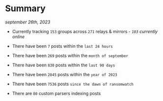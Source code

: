 
# Summary
_september 26th, 2023_

- Currently tracking `153` groups across `271` relays & mirrors - _`103` currently online_

- There have been `7` posts within the `last 24 hours`

- There have been `269` posts within the `month of september`

- There have been `830` posts within the `last 90 days`

- There have been `2845` posts within the `year of 2023`

- There have been `7536` posts `since the dawn of ransomwatch`

- There are `80` custom parsers indexing posts
